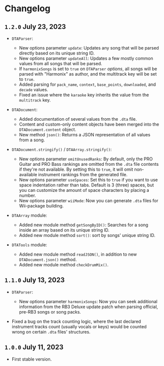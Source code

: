 # Changelog



## `1.2.0` July 23, 2023

-   `DTAParser`:

    -   New options parameter `update`: Updates any song that will be parsed directly based on its unique string ID.
    -   New options parameter `updateAll`: Updates a few mostly common values from all songs that will be parsed.
    -   If `harmonixSongs` is set to `true` on `DTAParser` _options_, all songs will be parsed with "Harmonix" as author, and the multitrack key will be set to `true`.
    -   Added parsing for `pack_name`, `context`, `base_points`, `downloaded`, and `decade` values.
    -   Fixed an issue where the `karaoke` key inherits the value from the `multitrack` key.

-   `DTADocument`:

    -   Added documentation of several values from the `.dta` file.
    -   Content and custom-only content objects have been merged into the `DTADocument.content` object.
    -   New method `json()`: Returns a JSON representation of all values from a song.

-   `DTADocument.stringify()` / `DTAArray.stringify()`:

    -   New options parameter `omitUnusedRanks`: By default, only the PRO Guitar and PRO Bass rankings are omitted from the `.dta` file contents if they're not available. By setting this to `true`, it will omit non-available instrument rankings from the generated file.
    -   New options parameter `useSpaces`: Set this to `true` if you want to use space indentation rather than tabs. Default is 3 (three) spaces, but you can customize the amount of space characters by placing a number.
    -   New options parameter `wiiMode`: Now you can generate `.dta` files for Wii-package building.

-   `DTAArray` module:

    -   Added new module method `getSongByID()`: Searches for a song inside an array based on its unique string ID.
    -   Added new module method `sort()`: sort by songs' unique string ID.

-   `DTATools` module:
    -   Added new module method `readJSON()`, in addition to new `DTADocument.json()` method.
    -   Added new module method `checkDrumMix()`.

## `1.1.0` July 13, 2023

-   `DTAParser`:

    -   New options parameter `harmonixSongs`: Now you can seek additional information from the RB3 Deluxe update patch when parsing official, pre-RB3 songs or song packs.

-   Fixed a bug on the track counting logic, where the last declared instrument tracks count (usually vocals or keys) would be counted wrong on certain `.dta` files' structures.

## `1.0.0` July 11, 2023

-   First stable version.
